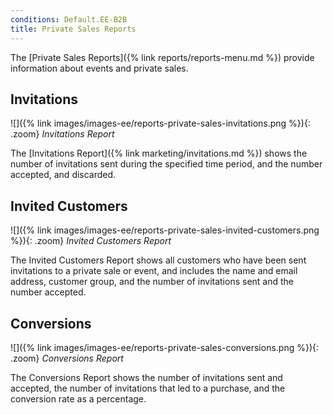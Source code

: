 ```yaml
---
conditions: Default.EE-B2B
title: Private Sales Reports
---
```


The [Private Sales Reports]({% link reports/reports-menu.md %}) provide information about events and private sales.

## Invitations

![]({% link images/images-ee/reports-private-sales-invitations.png %}){: .zoom}
*Invitations Report*

The [Invitations Report]({% link marketing/invitations.md %}) shows the number of invitations sent during the specified time period, and the number accepted, and discarded.

## Invited Customers

![]({% link images/images-ee/reports-private-sales-invited-customers.png %}){: .zoom}
*Invited Customers Report*

The Invited Customers Report shows all customers who have been sent invitations to a private sale or event, and includes the name and email address, customer group, and the number of invitations sent and the number accepted.

## Conversions

![]({% link images/images-ee/reports-private-sales-conversions.png %}){: .zoom}
*Conversions Report*

The Conversions Report shows the number of invitations sent and accepted, the number of invitations that led to a purchase, and the conversion rate as a percentage.
